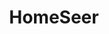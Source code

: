---
facebook: https://facebook.com/HomeSeer
instagram: https://instagram.com/homeseer
logohandle: homeseer
sort: homeseer
title: HomeSeer
twitter: https://x.com/HomeSeer
website: https://homeseer.com/
youtube: https://youtube.com/user/HomeSeerOfficial
---